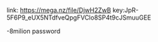 link: https://mega.nz/file/DjwH2ZwB
key:JpR-5F6P9_eUX5NTdfveQpgFVClo8SP4t9cJSmuuGEE


-8milion password
